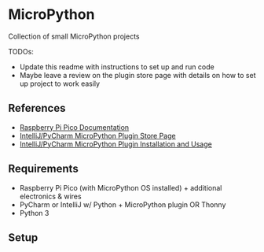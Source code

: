 # MicroPython
Collection of small MicroPython projects

TODOs: 
* Update this readme with instructions to set up and run code
* Maybe leave a review on the plugin store page with details on how to set up project to work easily

## References
* [Raspberry Pi Pico Documentation](https://www.raspberrypi.com/documentation/microcontrollers/raspberry-pi-pico.html)
* [IntelliJ/PyCharm MicroPython Plugin Store Page](https://plugins.jetbrains.com/plugin/9777-micropython)
* [IntelliJ/PyCharm MicroPython Plugin Installation and Usage](https://github.com/JetBrains/intellij-micropython)

## Requirements
* Raspberry Pi Pico (with MicroPython OS installed) + additional electronics & wires
* PyCharm or IntelliJ w/ Python + MicroPython plugin OR Thonny
* Python 3

## Setup